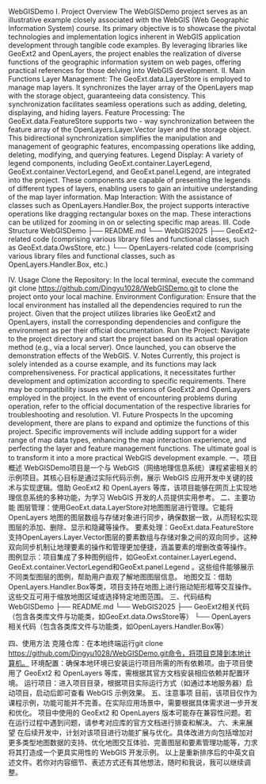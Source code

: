 WebGISDemo
I. Project Overview
The WebGISDemo project serves as an illustrative example closely associated with the WebGIS (Web Geographic Information System) course. Its primary objective is to showcase the pivotal technologies and implementation logics inherent in WebGIS application development through tangible code examples. By leveraging libraries like GeoExt2 and OpenLayers, the project enables the realization of diverse functions of the geographic information system on web pages, offering practical references for those delving into WebGIS development.
II. Main Functions
Layer Management: The GeoExt.data.LayerStore is employed to manage map layers. It synchronizes the layer array of the OpenLayers map with the storage object, guaranteeing data consistency. This synchronization facilitates seamless operations such as adding, deleting, displaying, and hiding layers.
Feature Processing: The GeoExt.data.FeatureStore supports two - way synchronization between the feature array of the OpenLayers.Layer.Vector layer and the storage object. This bidirectional synchronization simplifies the manipulation and management of geographic features, encompassing operations like adding, deleting, modifying, and querying features.
Legend Display: A variety of legend components, including GeoExt.container.LayerLegend, GeoExt.container.VectorLegend, and GeoExt.panel.Legend, are integrated into the project. These components are capable of presenting the legends of different types of layers, enabling users to gain an intuitive understanding of the map layer information.
Map Interaction: With the assistance of classes such as OpenLayers.Handler.Box, the project supports interactive operations like dragging rectangular boxes on the map. These interactions can be utilized for zooming in on or selecting specific map areas.
III. Code Structure
WebGISDemo
├── README.md
└── WebGIS2025
    ├── GeoExt2-related code (comprising various library files and functional classes, such as GeoExt.data.OwsStore, etc.)
    └── OpenLayers-related code (comprising various library files and functional classes, such as OpenLayers.Handler.Box, etc.)

IV. Usage
Clone the Repository: In the local terminal, execute the command git clone https://github.com/Dingyu1028/WebGISDemo.git to clone the project onto your local machine.
Environment Configuration: Ensure that the local environment has installed all the dependencies required to run the project. Given that the project utilizes libraries like GeoExt2 and OpenLayers, install the corresponding dependencies and configure the environment as per their official documentation.
Run the Project: Navigate to the project directory and start the project based on its actual operation method (e.g., via a local server). Once launched, you can observe the demonstration effects of the WebGIS.
V. Notes
Currently, this project is solely intended as a course example, and its functions may lack comprehensiveness. For practical applications, it necessitates further development and optimization according to specific requirements.
There may be compatibility issues with the versions of GeoExt2 and OpenLayers employed in the project. In the event of encountering problems during operation, refer to the official documentation of the respective libraries for troubleshooting and resolution.
VI. Future Prospects
In the upcoming development, there are plans to expand and optimize the functions of this project. Specific improvements will include adding support for a wider range of map data types, enhancing the map interaction experience, and perfecting the layer and feature management functions. The ultimate goal is to transform it into a more practical WebGIS development example.
一、项目概述
WebGISDemo项目是一个与 WebGIS（网络地理信息系统）课程紧密相关的示例项目。其核心目标是通过实际代码示例，展示 WebGIS 应用开发中关键的技术与实现逻辑。借助 GeoExt2 和 OpenLayers 等库，该项目能够在网页上实现地理信息系统的多种功能，为学习 WebGIS 开发的人员提供实用参考。
二、主要功能
图层管理：使用GeoExt.data.LayerStore对地图图层进行管理。它能将 OpenLayers 地图的图层数组与存储对象进行同步，确保数据一致，从而轻松实现图层的添加、删除、显示和隐藏等操作。
要素处理：GeoExt.data.FeatureStore支持OpenLayers.Layer.Vector图层的要素数组与存储对象之间的双向同步。这种双向同步机制让地理要素的操作和管理更加便捷，涵盖要素的增删改查等操作。
图例显示：项目集成了多种图例组件，如GeoExt.container.LayerLegend、GeoExt.container.VectorLegend和GeoExt.panel.Legend 。这些组件能够展示不同类型图层的图例，帮助用户直观了解地图图层信息。
地图交互：借助OpenLayers.Handler.Box等类，项目支持在地图上进行拖动矩形框等交互操作。这些交互可用于缩放地图区域或选择特定地图范围。
三、代码结构
WebGISDemo
├── README.md
└── WebGIS2025
    ├── GeoExt2相关代码（包含各类库文件与功能类，如GeoExt.data.OwsStore等）
    └── OpenLayers相关代码（包含各类库文件与功能类，如OpenLayers.Handler.Box等）

四、使用方法
克隆仓库：在本地终端运行git clone https://github.com/Dingyu1028/WebGISDemo.git命令，将项目克隆到本地计算机。
环境配置：确保本地环境已安装运行项目所需的所有依赖项。由于项目使用了 GeoExt2 和 OpenLayers 等库，需根据其官方文档安装相应依赖并配置环境。
运行项目：进入项目目录，根据项目实际运行方式（如通过本地服务器）启动项目，启动后即可查看 WebGIS 示例效果。
五、注意事项
目前，该项目仅作为课程示例，功能可能并不完善。在实际应用场景中，需要根据具体需求进一步开发和优化。
项目中使用的 GeoExt2 和 OpenLayers 版本可能存在兼容性问题。若在运行过程中遇到问题，请参考对应库的官方文档进行排查和解决。
六、未来展望
在后续开发中，计划对该项目进行功能扩展与优化。具体改进方向包括增加对更多类型地图数据的支持、优化地图交互体验、完善图层和要素管理功能等，力求将其打造成一个更具实用性的 WebGIS 开发示例。
以上是重新排序后的中英文自述文件。若你对内容细节、表述方式还有其他想法，随时和我说，我可以继续调整。
